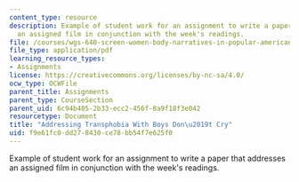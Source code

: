 ```yaml
---
content_type: resource
description: Example of student work for an assignment to write a paper that addresses
  an assigned film in conjunction with the week's readings.
file: /courses/wgs-640-screen-women-body-narratives-in-popular-american-film-spring-2014/f9e61fc0dd278430ce78bb54f7e625f0_MITWGS_640S14_BysDntCry_HS.pdf
file_type: application/pdf
learning_resource_types:
- Assignments
license: https://creativecommons.org/licenses/by-nc-sa/4.0/
ocw_type: OCWFile
parent_title: Assignments
parent_type: CourseSection
parent_uid: 6c94b485-2b33-ecc2-456f-8a9f18f3e042
resourcetype: Document
title: "Addressing Transphobia With Boys Don\u2019t Cry"
uid: f9e61fc0-dd27-8430-ce78-bb54f7e625f0
---
```

Example of student work for an assignment to write a paper that addresses an assigned film in conjunction with the week's readings.